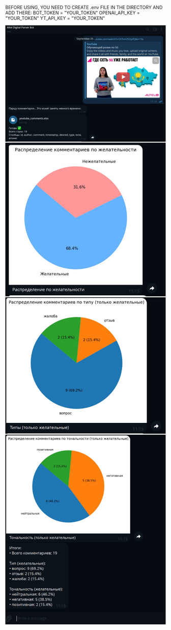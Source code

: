 BEFORE USING, YOU NEED TO CREATE .env FILE IN THE DIRECTORY AND ADD THERE:
BOT_TOKEN = "YOUR_TOKEN"
OPENAI_API_KEY = "YOUR_TOKEN"
YT_API_KEY = "YOUR_TOKEN"


![Пример Работы](images/first.png)
![](images/third.png)
![](images/fourth.png)
![](images/second.png)
